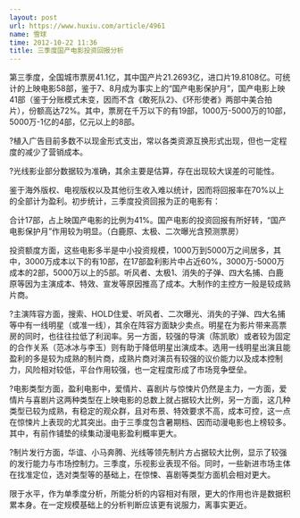 ```yaml
---
layout: post
url: https://www.huxiu.com/article/4961
name: 雪球
time: 2012-10-22 11:36
title: 三季度国产电影投资回报分析
---
```

第三季度，全国城市票房41.1亿，其中国产片21.2693亿，进口片19.8108亿。可统计的上映电影58部，鉴于7、8月成为事实上的“国产电影保护月”，国产电影上映41部（鉴于分账模式未变，因而不含《敢死队2》、《环形使者》两部中美合拍片），份额高达72%。其中，票房在千万以下的有19部，1000万-5000万的10部，5000万-1亿的4部，亿元以上的8部。

?植入广告目前多数不以现金形式支出，常以各类资源互换形式出现，但也一定程度的减少了营销成本。

?光线影业部分数据较为准确，其余主要是估算，存在出现较大误差的可能性。

鉴于海外版权、电视版权以及其他衍生收入难以统计，因而将回报率在70%以上的全部计为盈利。初步统计，三季度投资回报为正的电影有：

合计17部，占上映国产电影的比例为41%。国产电影的投资回报有所好转，“国产电影保护月”作用较为明显。（白鹿原、太极、二次曝光含预测票房）

投资额度方面，这些电影多半是中小投资规模，1000万到5000万之间居多，其中，3000万成本以下的有10部，在17部盈利影片中占近60%，3000万-5000万成本的2部，5000万以上的5部。听风者、太极1、消失的子弹、四大名捕、白鹿原等因为主演成本、特效、宣发等原因推高了成本。大制作的主控方一般是较成熟片商。

?主演阵容方面，搜索、HOLD住爱、听风者、二次曝光、消失的子弹、四大名捕等中有一线明星（或准一线），其余在阵容方面缺少卖点。明星在为影片带来高票房的同时，也往往拉低了利润率。另一方面，较强的导演（陈凯歌）或者较为固定的合作关系（范冰冰与李玉）则有助于降低明星出演成本。选用一线明星出演且能盈利的多是较为成熟的制片商，成熟片商对演员有较强的议价能力以及成本控制力，风险相对较低，平台作用较强，也一定程度形成了市场竞争壁垒。

?电影类型方面，盈利电影中，爱情片、喜剧片与惊悚片仍然是主力，一方面，爱情片与喜剧片这两种类型在上映电影的总数上就占据较大比例，另一方面，这几种类型已较为成熟，有稳定的观众群，且对布景、特效要求不高，成本可控，这一点在惊悚片上表现的尤其突出。由于三季度包含暑期档、因而动漫电影也上榜较多。其中，有前作铺垫的续集动漫电影盈利概率更大。

?制片发行方面，华谊、小马奔腾、光线等领先制片方占据较大比例，显示了较强的发行能力与市场控制力。三季度，乐视影业表现不俗。同时，一些新进市场主体在找准定位，选对类型等的基础上，在惊悚、喜剧等类型方面机会相对更大。

限于水平，作为单季度分析，所能分析的内容相对有限，更大的作用也许是数据积累本身。在一定规模基础上的分析判断应该更有说服力，离事实更近。

